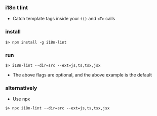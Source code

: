 ### i18n t lint

- Catch template tags inside your `t()` and `<T>` calls

### install

`$> npm install -g i18n-lint`

### run

`$> i18n-lint --dir=src --ext=js,ts,tsx,jsx`

- The above flags are optional, and the above example is the default

### alternatively

- Use npx

`$> npx i18n-lint --dir=src --ext=js,ts,tsx,jsx`
